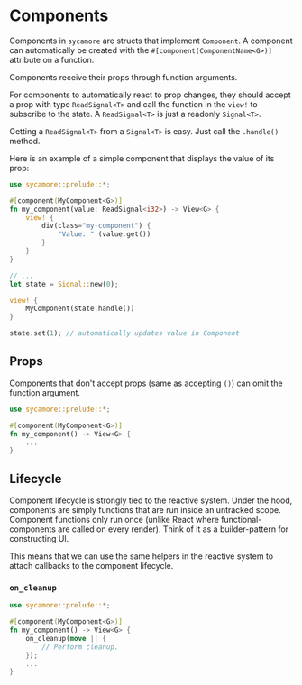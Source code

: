 # Components

Components in `sycamore` are structs that implement `Component`. A component can automatically be
created with the `#[component(ComponentName<G>)]` attribute on a function.

Components receive their props through function arguments.

For components to automatically react to prop changes, they should accept a prop with type
`ReadSignal<T>` and call the function in the `view!` to subscribe to the state. A
`ReadSignal<T>` is just a readonly `Signal<T>`.

Getting a `ReadSignal<T>` from a `Signal<T>` is easy. Just call the `.handle()` method.

Here is an example of a simple component that displays the value of its prop:

```rust
use sycamore::prelude::*;

#[component(MyComponent<G>)]
fn my_component(value: ReadSignal<i32>) -> View<G> {
    view! {
        div(class="my-component") {
            "Value: " (value.get())
        }
    }
}

// ...
let state = Signal::new(0);

view! {
    MyComponent(state.handle())
}

state.set(1); // automatically updates value in Component
```

## Props

Components that don't accept props (same as accepting `()`) can omit the function argument.

```rust
use sycamore::prelude::*;

#[component(MyComponent<G>)]
fn my_component() -> View<G> {
    ...
}
```

## Lifecycle

Component lifecycle is strongly tied to the reactive system. Under the hood, components are simply
functions that are run inside an untracked scope. Component functions only run once (unlike React
where functional-components are called on every render). Think of it as a builder-pattern for
constructing UI.

This means that we can use the same helpers in the reactive system to attach callbacks to the
component lifecycle.

### `on_cleanup`

```rust
use sycamore::prelude::*;

#[component(MyComponent<G>)]
fn my_component() -> View<G> {
    on_cleanup(move || {
        // Perform cleanup.
    });
    ...
}
```
